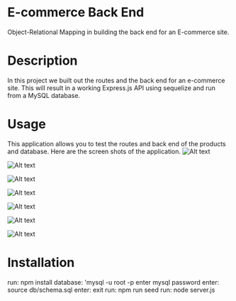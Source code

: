 # E-commerce Back End
Object-Relational Mapping in building the back end for an E-commerce site.

# Description
In this project we built out the routes and the back end for an e-commerce site. This will result in a working Express.js API using sequelize and run from a MySQL database. 

# Usage
This application allows you to test the routes and back end of the products and database. Here are the screen shots of the application.
![Alt text](<Screenshot 2023-10-05 at 4.04.14 PM.png>)

![Alt text](<Screenshot 2023-10-05 at 4.04.00 PM.png>)

![Alt text](<Screenshot 2023-10-05 at 4.03.49 PM.png>)

![Alt text](<Screenshot 2023-10-05 at 4.03.36 PM.png>)

![Alt text](<Screenshot 2023-10-05 at 4.04.23 PM.png>)

![Alt text](<Screenshot 2023-10-05 at 4.04.33 PM.png>)

![Alt text](<Screenshot 2023-10-05 at 4.04.41 PM.png>)

# Installation
run: npm install
database: 'mysql -u root -p
enter mysql password
enter: source db/schema.sql
enter: exit
run: npm run seed
run: node server.js